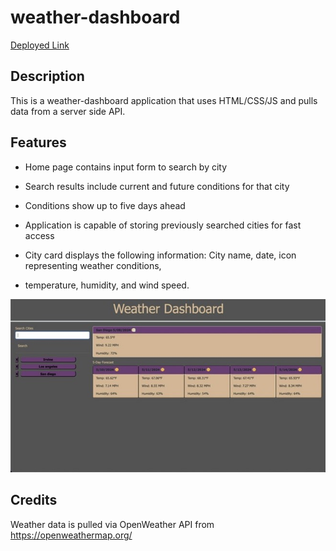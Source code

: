 # weather-dashboard

[Deployed Link](https://imneeeks.github.io/weather-dashboard/)

## Description

This is a weather-dashboard application that uses HTML/CSS/JS and pulls data from a server side API.

## Features

- Home page contains input form to search by city

- Search results include current and future conditions for that city

- Conditions show up to five days ahead

- Application is capable of storing previously searched cities for fast access

- City card displays the following information: City name, date, icon representing weather conditions,

- temperature, humidity, and wind speed.

![screeenshot](./assets/images/weatherdashboard.jpeg)

## Credits

Weather data is pulled via OpenWeather API from https://openweathermap.org/

